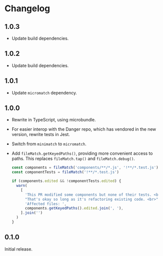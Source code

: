 # Changelog

## 1.0.3

- Update build dependencies.

## 1.0.2

- Update build dependencies.

## 1.0.1

- Update `micromatch` dependency.

## 1.0.0

- Rewrite in TypeScript, using microbundle.
- For easier interop with the Danger repo, which has vendored in the new
  version, rewrite tests in Jest.
- Switch from `minimatch` to `micromatch`.
- Add `fileMatch.getKeyedPaths()`, providing more convenient access to paths. This replaces
  `fileMatch.tap()` and `fileMatch.debug()`.

  ```js
  const components = fileMatch('components/**/*.js', '!**/*.test.js')
  const componentTests = fileMatch('!**/*.test.js')

  if (components.edited && !componentTests.edited) {
    warn(
      [
        'This PR modified some components but none of their tests. <br>',
        "That's okay so long as it's refactoring existing code. <br>",
        'Affected files: ',
        components.getKeyedPaths().edited.join(', '),
      ].join('')
    )
  }
  ```

## 0.1.0

Initial release.
